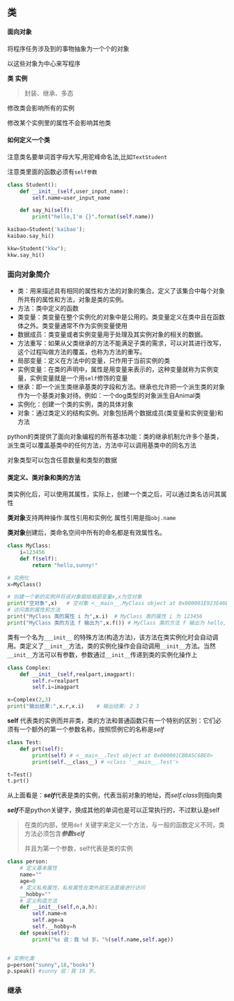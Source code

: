 ## 类

####  面向对象

将程序任务涉及到的事物抽象为一个个的对象

以这些对象为中心来写程序

**类**   **实例**   

> 封装、继承、多态

修改类会影响所有的实例

修改某个实例里的属性不会影响其他类

#### 如何定义一个类

注意类名要单词首字母大写,用驼峰命名法,比如`TextStudent` 

注意类里面的函数必须有`self参数` 

```python
class Student():
    def __init__(self,user_input_name):
        self.name=user_input_name

    def say_hi(self):
        print("hello,I'm {}".format(self.name))

kaibao=Student('kaibao');
kaibao.say_hi()

kkw=Student("kkw");
kkw.say_hi()
```

### 面向对象简介

- 类：用来描述具有相同的属性和方法的对象的集合。定义了该集合中每个对象所共有的属性和方法，对象是类的实例。
- 方法：类中定义的函数
- 类变量：类变量在整个实例化的对象中是公用的。类变量定义在类中且在函数体之外。类变量通常不作为实例变量使用
- 数据成员：类变量或者实例变量用于处理及其实例对象的相关的数据。
- 方法重写：如果从父类继承的方法不能满足子类的需求，可以对其进行改写，这个过程叫做方法的覆盖，也称为方法的重写。
- 局部变量：定义在方法中的变量，只作用于当前实例的类
- 实例变量：在类的声明中，属性是用变量来表示的，这种变量就称为实例变量，实例变量就是一个用`self`修饰的变量
- 继承：即一个派生类继承基类的字段和方法。继承也允许把一个派生类的对象作为一个基类对象对待。例如：一个dog类型的对象派生自Animal类
- 实例化：创建一个类的实例，类的具体对象
- 对象：通过类定义的结构实例。对象包括两个数据成员(类变量和实例变量)和方法

python的类提供了面向对象编程的所有基本功能：类的继承机制允许多个基类，派生类可以覆盖基类中的任何方法，方法中可以调用基类中的同名方法

对象类型可以包含任意数量和类型的数据

#### 类定义、类对象和类的方法

类实例化后，可以使用其属性，实际上，创建一个类之后，可以通过类名访问其属性

**类对象**支持两种操作:属性引用和实例化      属性引用是指`obj.name`

**类对象**创建后，类命名空间中所有的命名都是有效属性名。

```python
class MyClass:
    i=123456
    def f(self):
        return "hello,sunny!"

# 实例化
x=MyClass()

# 创建一个新的实例并将该对象赋给局部变量x,x为空对象
print("空对象",x)   # 空对象 <__main__.MyClass object at 0x000001E923E46BE0>
# 访问类的属性和方法
print("MyClass 类的属性 i 为",x.i)  # MyClass 类的属性 i 为 123456
print("MyClass 类的方法 f 输出为",x.f()) # MyClass 类的方法 f 输出为 hello,sunny!
```

类有一个名为`___init__` 的特殊方法(构造方法)，该方法在类实例化时会自动调用。类定义了`__init__`方法，类的实例化操作会自动调用`__init__`方法。当然`__init__`方法可以有参数，参数通过`__init__`传递到类的实例化操作上

```python
class Complex:
    def __init__(self,realpart,imagpart):
        self.r=realpart
        self.i=imagpart

x=Complex(2,3)
print("输出结果:",x.r,x.i)    # 输出结果: 2 3
```

**self** 代表类的实例而并非类，类的方法和普通函数只有一个特别的区别：它们必须有一个额外的第一个参数名称，按照惯例它的名称是*self*

```python
class Test:
    def prt(self):
        print(self) # <__main__.Test object at 0x000001CB8A5C6BE0>
        print(self.__class__) # <class '__main__.Test'>

t=Test()
t.prt()
```

从上面看是：***self***代表是类的实例，代表当前对象的地址，而*self.class*则指向类

***self***不是python关键字，换成其他的单词也是可以正常执行的，不过默认是self

> 在类的内部，使用`def` 关键字来定义一个方法，与一般的函数定义不同，类方法必须包含***参数self***
>
> 并且为第一个参数，self代表是类的实例

```python
class person:
    # 定义基本属性
    name=""
    age=0
    # 定义私有属性，私有属性在类外部无法直接进行访问
    __hobby=""
    # 定义构造方法
    def __init__(self,n,a,h):
        self.name=n
        self.age=a
        self.__hobby=h
    def speak(self):
        print("%s 说：我 %d 岁。"%(self.name,self.age))


# 实例化类
p=person("sunny",18,"books")
p.speak() #sunny 说：我 18 岁。
```

### 继承

